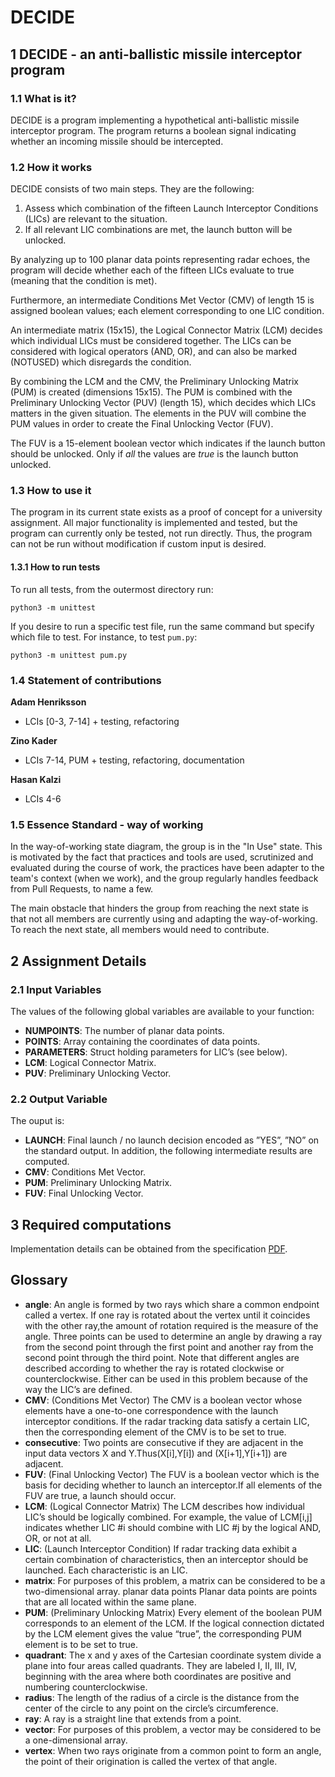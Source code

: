# DECIDE


## 1 DECIDE - an anti-ballistic missile interceptor program
### 1.1 What is it?

DECIDE is a program implementing a hypothetical anti-ballistic missile interceptor program. The program returns a boolean signal indicating whether an incoming missile should be intercepted.

### 1.2 How it works

DECIDE consists of two main steps. They are the following:

1. Assess which combination of the fifteen Launch Interceptor Conditions (LICs) are relevant to the situation.
2. If all relevant LIC combinations are met, the launch button will be unlocked.

By analyzing up to 100 planar data points representing radar echoes, the program will decide whether each of the fifteen LICs evaluate to true (meaning that the condition is met).

Furthermore, an intermediate Conditions Met Vector (CMV) of length 15 is assigned boolean values; each element corresponding to one LIC condition.

An intermediate matrix (15x15), the Logical Connector Matrix (LCM) decides which individual LICs must be considered together. The LICs can be considered with logical operators (AND, OR), and can also be marked (NOTUSED) which disregards the condition.

By combining the LCM and the CMV, the Preliminary Unlocking Matrix (PUM) is created (dimensions 15x15). The PUM is combined with the Preliminary Unlocking Vector (PUV) (length 15), which decides which LICs matters in the given situation. The elements in the PUV will combine the PUM values in order to create the Final Unlocking Vector (FUV).

The FUV is a 15-element boolean vector which indicates if the launch button should be unlocked. Only if _all_ the values are _true_ is the launch button unlocked.

### 1.3 How to use it

The program in its current state exists as a proof of concept for a university assignment.
All major functionality is implemented and tested, but the program can currently only be tested, not run directly. Thus, the program can not be run without modification if custom input is desired.

#### 1.3.1 How to run tests

To run all tests, from the outermost directory run:

```
python3 -m unittest
```

If you desire to run a specific test file, run the same command but specify which file to test. For instance, to test `pum.py`:

```
python3 -m unittest pum.py
```

### 1.4 Statement of contributions

__Adam Henriksson__ 

- LCIs [0-3, 7-14] + testing, refactoring

__Zino Kader__

- LCIs 7-14, PUM + testing, refactoring, documentation

__Hasan Kalzi__ 

- LCIs 4-6

### 1.5 Essence Standard - way of working

In the way-of-working state diagram, the group is in the "In Use" state. This is motivated by the fact that practices and tools are used, scrutinized and evaluated during the course of work, the practices have been adapter to the team's context (when we work), and the group regularly handles feedback from Pull Requests, to name a few.

The main obstacle that hinders the group from reaching the next state is that not all members are currently using and adapting the way-of-working. To reach the next state, all members would need to contribute.

## 2 Assignment Details

### 2.1 Input Variables

The values of the following global variables are available to your function:

- **NUMPOINTS**: The number of planar data points.
- **POINTS**: Array containing the coordinates of data points.
- **PARAMETERS**: Struct holding parameters for LIC’s (see below).
- **LCM**: Logical Connector Matrix.
- **PUV**: Preliminary Unlocking Vector.

### 2.2 Output Variable

The ouput is:

- **LAUNCH**: Final launch / no launch decision encoded as ”YES”, ”NO” on the standard output. In addition, the following intermediate results are computed.
- **CMV**: Conditions Met Vector.
- **PUM**: Preliminary Unlocking Matrix.
- **FUV**: Final Unlocking Vector.

## 3 Required computations

Implementation details can be obtained from the specification [PDF](https://canvas.kth.se/courses/31884/files/4932282/download).

## Glossary

- **angle**: An angle is formed by two rays which share a common endpoint called a vertex. If one ray is rotated about the vertex until it coincides with the other ray,the amount of rotation required is the measure of the angle. Three points can be used to determine an angle by drawing a ray from the second point through the first point and another ray from the second point through the third point. Note that different angles are described according to whether the ray is rotated clockwise or counterclockwise. Either can be used in this problem because of the way the LIC’s are defined.
- **CMV**: (Conditions Met Vector) The CMV is a boolean vector whose elements have a one-to-one correspondence with the launch interceptor conditions. If the radar tracking data satisfy a certain LIC, then the corresponding element of the CMV is to be set to true.
- **consecutive**: Two points are consecutive if they are adjacent in the input data vectors X and Y.Thus(X[i],Y[i]) and (X[i+1],Y[i+1]) are adjacent.
- **FUV**: (Final Unlocking Vector) The FUV is a boolean vector which is the basis for deciding whether to launch an interceptor.If all elements of the FUV are true, a launch should occur.
- **LCM**: (Logical Connector Matrix) The LCM describes how individual LIC’s should be logically combined. For example, the value of LCM[i,j] indicates whether LIC #i should combine with LIC #j by the logical AND, OR, or not at all.
- **LIC**: (Launch Interceptor Condition) If radar tracking data exhibit a certain combination of characteristics, then an interceptor should be launched. Each characteristic is an LIC.
- **matrix**: For purposes of this problem, a matrix can be considered to be a two-dimensional array. planar data points Planar data points are points that are all located within the same plane.
- **PUM**: (Preliminary Unlocking Matrix) Every element of the boolean PUM corresponds to an element of the LCM. If the logical connection dictated by the LCM element gives the value “true”, the corresponding PUM element is to be set to true.
- **quadrant**: The x and y axes of the Cartesian coordinate system divide a plane into four areas called quadrants. They are labeled I, II, III, IV, beginning with the area where both coordinates are positive and numbering counterclockwise.
- **radius**: The length of the radius of a circle is the distance from the center of the circle to any point on the circle’s circumference.
- **ray**: A ray is a straight line that extends from a point.
- **vector**: For purposes of this problem, a vector may be considered to be a one-dimensional array.
- **vertex**: When two rays originate from a common point to form an angle, the point of their origination is called the vertex of that angle.
